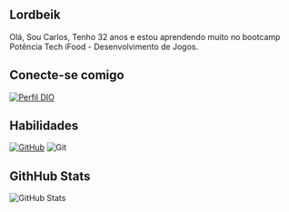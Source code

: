 ## Lordbeik 
Olá, Sou Carlos, Tenho 32 anos e estou aprendendo muito no bootcamp Potência Tech iFood - Desenvolvimento de Jogos.

## Conecte-se comigo
[![Perfil DIO](https://img.shields.io/badge/-Meu%20Perfil%20na%20DIO-3dd599?style=for-the-badge)](https://www.dio.me/users/gerrilhas)

## Habilidades
[![GitHub](https://img.shields.io/badge/GitHub-100000?style=for-the-badge&logo=github&logoColor=white)](https://github.com/Lordbeik) 
![Git](https://img.shields.io/badge/GIT-E44C30?style=for-the-badge&logo=git&logoColor=white)
## GithHub Stats
![GitHub Stats](https://github-readme-stats.vercel.app/api?username=Lordbeik&theme=transparent&bg_color=000&border_color=30A3DC&show_icons=true&icon_color=30A3DC&title_color=E94D5F&text_color=blue)